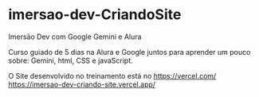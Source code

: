 # imersao-dev-CriandoSite
Imersão Dev com Google Gemini e Alura

Curso guiado de 5 dias na Alura e Google juntos para aprender um pouco sobre: Gemini, html, CSS e javaScript.

O Site desenvolvido no treinamento está no https://vercel.com/
https://imersao-dev-criando-site.vercel.app/
